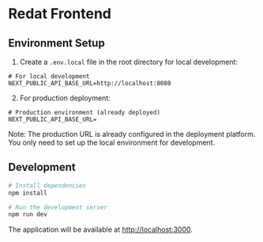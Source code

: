 # Redat Frontend

## Environment Setup

1. Create a `.env.local` file in the root directory for local development:
```env
# For local development
NEXT_PUBLIC_API_BASE_URL=http://localhost:8080
```

2. For production deployment:
```env
# Production environment (already deployed)
NEXT_PUBLIC_API_BASE_URL=
```

Note: The production URL is already configured in the deployment platform. You only need to set up the local environment for development.

## Development

```bash
# Install dependencies
npm install

# Run the development server
npm run dev
```

The application will be available at [http://localhost:3000](http://localhost:3000).
